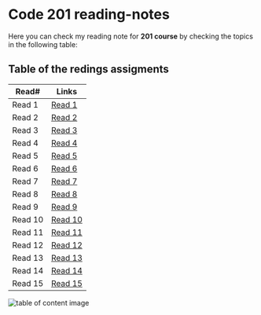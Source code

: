# Code 201 reading-notes

Here you can check my reading note for **201 course** by checking the topics in the following table:

## Table of the redings assigments 

Read#      |      Links
-----------|-------------
Read 1     |  [Read 1](https://malekhassan.github.io/reading-notes/prep%20work/Class01)
Read 2     |  [Read 2](https://malekhassan.github.io/reading-notes/Class02/Class02)
Read 3     |  [Read 3](https://malekhassan.github.io/reading-notes/Class03/Class03)
Read 4     |  [Read 4](https://malekhassan.github.io/reading-notes/Class04/Class04)
Read 5     |  [Read 5](https://malekhassan.github.io/reading-notes/Class05/Class05)
Read 6     |  [Read 6](https://malekhassan.github.io/reading-notes/Class06/Class06)
Read 7     |  [Read 7](https://malekhassan.github.io/reading-notes/Class07/Class07)
Read 8     |  [Read 8](https://malekhassan.github.io/reading-notes/Class08/Class08)
Read 9     |  [Read 9](https://malekhassan.github.io/reading-notes/Class09/Class09)
Read 10    |  [Read 10](https://malekhassan.github.io/reading-notes/Class10/Class10)
Read 11    |  [Read 11](https://malekhassan.github.io/reading-notes/Class11/Class11)
Read 12    |  [Read 12](https://malekhassan.github.io/reading-notes/Class12/Class12)
Read 13    |  [Read 13]()
Read 14    |  [Read 14]()
Read 15    |  [Read 15]()

![table of content image](https://notionpress.com/blog/wp-content/uploads/2015/07/table-of-contents1.jpg)